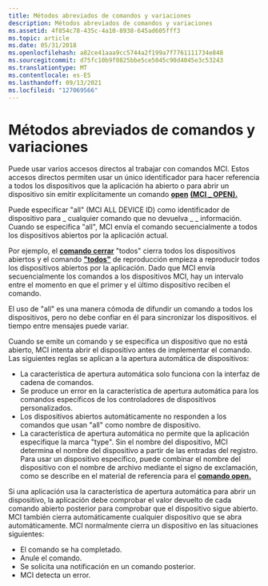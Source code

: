 ```yaml
---
title: Métodos abreviados de comandos y variaciones
description: Métodos abreviados de comandos y variaciones
ms.assetid: 4f854c78-435c-4a10-8938-645ad605fff3
ms.topic: article
ms.date: 05/31/2018
ms.openlocfilehash: a82ce41aaa9cc5744a2f199a7f7761111734e848
ms.sourcegitcommit: d75fc10b9f0825bbe5ce5045c90d4045e3c53243
ms.translationtype: MT
ms.contentlocale: es-ES
ms.lasthandoff: 09/13/2021
ms.locfileid: "127069566"
---
```

# <a name="command-shortcuts-and-variations"></a>Métodos abreviados de comandos y variaciones

Puede usar varios accesos directos al trabajar con comandos MCI. Estos accesos directos permiten usar un único identificador para hacer referencia a todos los dispositivos que la aplicación ha abierto o para abrir un dispositivo sin emitir explícitamente un comando [**open**](open.md) [**(MCI \_ OPEN).**](mci-open.md)

Puede especificar "all" (MCI ALL DEVICE ID) como identificador de dispositivo para \_ cualquier comando que no devuelva \_ \_ información. Cuando se especifica "all", MCI envía el comando secuencialmente a todos los dispositivos abiertos por la aplicación actual.

Por ejemplo, el [**comando cerrar**](close.md) "todos" cierra todos los dispositivos abiertos y el comando [**"todos"**](play.md) de reproducción empieza a reproducir todos los dispositivos abiertos por la aplicación. Dado que MCI envía secuencialmente los comandos a los dispositivos MCI, hay un intervalo entre el momento en que el primer y el último dispositivo reciben el comando.

El uso de "all" es una manera cómoda de difundir un comando a todos los dispositivos, pero no debe confiar en él para sincronizar los dispositivos. el tiempo entre mensajes puede variar.

Cuando se emite un comando y se especifica un dispositivo que no está abierto, MCI intenta abrir el dispositivo antes de implementar el comando. Las siguientes reglas se aplican a la apertura automática de dispositivos:

-   La característica de apertura automática solo funciona con la interfaz de cadena de comandos.
-   Se produce un error en la característica de apertura automática para los comandos específicos de los controladores de dispositivos personalizados.
-   Los dispositivos abiertos automáticamente no responden a los comandos que usan "all" como nombre de dispositivo.
-   La característica de apertura automática no permite que la aplicación especifique la marca "type". Sin el nombre del dispositivo, MCI determina el nombre del dispositivo a partir de las entradas del registro. Para usar un dispositivo específico, puede combinar el nombre del dispositivo con el nombre de archivo mediante el signo de exclamación, como se describe en el material de referencia para el [**comando open.**](open.md)

Si una aplicación usa la característica de apertura automática para abrir un dispositivo, la aplicación debe comprobar el valor devuelto de cada comando abierto posterior para comprobar que el dispositivo sigue abierto. MCI también cierra automáticamente cualquier dispositivo que se abra automáticamente. MCI normalmente cierra un dispositivo en las situaciones siguientes:

-   El comando se ha completado.
-   Anule el comando.
-   Se solicita una notificación en un comando posterior.
-   MCI detecta un error.

 

 




